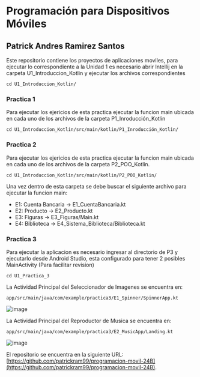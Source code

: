 # Programación para Dispositivos Móviles
## Patrick Andres Ramirez Santos

Este repositorio contiene los proyectos de aplicaciones moviles, para ejecutar lo correspondiente a la Unidad 1 es necesario abrir Intellij en la carpeta U1_Introduccion_Kotlin y ejecutar los archivos correspondientes

```
cd U1_Introduccion_Kotlin/
```

### Practica 1
Para ejecutar los ejericios de esta practica ejecutar la funcion main ubicada en cada uno de los archivos de la carpeta P1_Inroducción_Kotlin
```
cd U1_Introduccion_Kotlin/src/main/kotlin/P1_Inroducción_Kotlin/
```

### Practica 2
Para ejecutar los ejericios de esta practica ejecutar la funcion main ubicada en cada uno de los archivos de la carpeta P2_POO_Kotlin. 
```
cd U1_Introduccion_Kotlin/src/main/kotlin/P2_POO_Kotlin/
```
Una vez dentro de esta carpeta se debe buscar el siguiente archivo para ejecutar la funcion main:
- E1: Cuenta Bancaria -> E1_CuentaBancaria.kt
- E2: Producto -> E2_Producto.kt 
- E3: Figuras -> E3_Figuras/Main.kt
- E4: Biblioteca -> E4_Sistema_Biblioteca/Biblioteca.kt

### Practica 3
Para ejecutar la aplicacion es necesario ingresar al directorio de P3 y ejecutarlo desde Android Studio, esta configurado para tener 2 posibles MainActivity (Para facilitar revision)
```
cd U1_Practica_3
```
La Actividad Principal del Seleccionador de Imagenes se encuentra en:
```
app/src/main/java/com/example/practica3/E1_Spinner/SpinnerApp.kt
```
![image](https://github.com/user-attachments/assets/25534a86-5d58-4d1d-8d4f-62a8cb46bdb0)

La Actividad Principal del Reproductor de Musica se encuentra en:
```
app/src/main/java/com/example/practica3/E2_MusicApp/Landing.kt
```
![image](https://github.com/user-attachments/assets/08501a47-39f7-4605-bf00-71ce09e61818)


El repositorio se encuentra en la siguiente URL:
[https://github.com/patrickram99/programacion-movil-24B](https://github.com/patrickram99/programacion-movil-24B).



